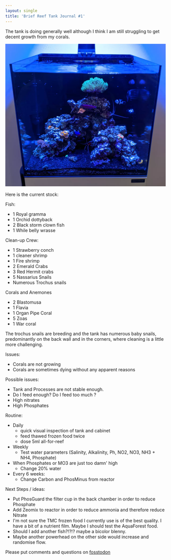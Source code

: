 ```yaml
---
layout: single
title: 'Brief Reef Tank Journal #1'
---
```


The tank is doing generally well although I think I am still struggling to get decent growth from my corals.

<a class="image-popup" href="/assets/images/20211210_ReefTank.webp">
  <img class="align-center" src="/assets/images/20211210_ReefTank.webp">
</a>

Here is the current stock:

Fish:
* 1 Royal gramma
* 1 Orchid dottyback
* 2 Black storm clown fish
* 1 While belly wrasse

Clean-up Crew:
* 1 Strawberry conch
* 1 cleaner shrimp
* 1 Fire shrimp
* 2 Emerald Crabs
* 3 Red Hermit crabs
* 5 Nassarius Snails
* Numerous Trochus snails

Corals and Anemones
* 2 Blastomusa
* 1 Flavia
* 1 Organ Pipe Coral
* 5 Zoas
* 1 War coral

The trochus snails are breeding and the tank has numerous baby snails, predominantly on the back wall and in the corners, where cleaning is a little more challenging.

Issues:
- Corals are not growing
- Corals are sometimes dying without any apparent reasons

Possible issues:
- Tank and Processes are not stable enough.
- Do I feed enough? Do I feed too much ?
- High nitrates
- High Phosphates

Routine:
- Daily
  * quick visual inspection of tank and cabinet
  * feed thawed frozen food twice
  * dose 5ml all-for-reef
- Weekly
  * Test water parameters (Salinity, Alkalinity, Ph, NO2, NO3, NH3 + NH4, Phosphate)
- When Phosphates or MO3 are just too damn' high
  * Change 20% water
- Every 6 weeks:
  * Change Carbon and PhosMinus from reactor

Next Steps / ideas:
* Put PhosGuard the filter cup in the back chamber in order to reduce Phosphate
* Add Zeomix to reactor in order to reduce ammonia and therefore reduce Nitrate
* I'm not sure the TMC frozen food I currently use is of the best quality. I have a bit of a nutrient film. Maybe I should test the AquaForest food.
* Should I add another fish?!?!? maybe a bicolor blenny.
* Maybe another powerhead on the other side would increase and randomise flow.

Please put comments and questions on [fosstodon][1]

[1]: https://fosstodon.org/web/@tomdeb
